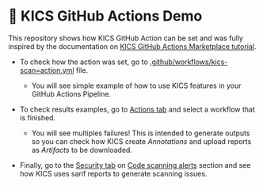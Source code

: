 # 🤖 KICS GitHub Actions Demo

This repository shows how KICS GitHub Action can be set and was fully inspired by the documentation on [KICS GitHub Actions Marketplace tutorial](https://github.com/marketplace/actions/kics-github-action#simple-usage-example).

- To check how the action was set, go to [.github/workflows/kics-scan=action.yml](https://github.com/Checkmarx/kics-github-action-demo/blob/main/.github/workflows/kics-scan-action.yml) file. 
   - You will see simple example of how to use KICS features in your GitHub Actions Pipeline.

- To check results examples, go to [Actions tab](https://github.com/Checkmarx/kics-github-action-demo/actions) and select a workflow that is finished. 
   - You will see multiples failures! This is intended to generate outputs so you can check how KICS create *Annotations* and upload reports as *Artifacts* to be downloaded.

- Finally, go to the [Security tab](https://github.com/Checkmarx/kics-github-action-demo/security) on [Code scanning alerts](https://github.com/Checkmarx/kics-github-action-demo/security/code-scanning) section and see how KICS uses sarif reports to generate scanning issues.
